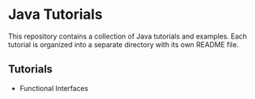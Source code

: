 # Java Tutorials

This repository contains a collection of Java tutorials and examples. Each tutorial is organized into a separate directory with its own README file.

## Tutorials
- Functional Interfaces
